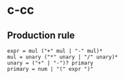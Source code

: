 # c-cc

## Production rule
```
expr = mul ("+" mul | "-" mul)*
mul = unary ("*" unary | "/" unary)*
unary = ("+" | "-")? primary
primary = num | "(" expr ")"
```